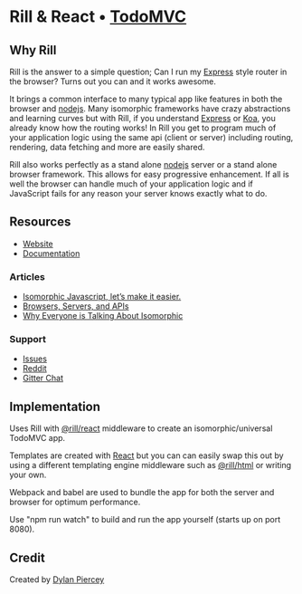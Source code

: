 # Rill & React • [TodoMVC](http://todomvc.com)

## Why Rill

Rill is the answer to a simple question; Can I run my [Express](https://github.com/expressjs/express) style router in the browser? Turns out you can and it works awesome.

It brings a common interface to many typical app like features in both the browser and [nodejs](https://nodejs.org). Many isomorphic frameworks have crazy abstractions and learning curves but with Rill, if you understand [Express](https://github.com/expressjs/express) or [Koa](https://github.com/koajs/koa), you already know how the routing works! In Rill you get to program much of your application logic using the same api (client or server) including routing, rendering, data fetching and more are easily shared.

Rill also works perfectly as a stand alone [nodejs](https://nodejs.org) server or a stand alone browser framework. This allows for easy progressive enhancement. If all is well the browser can handle much of your application logic and if JavaScript fails for any reason your server knows exactly what to do.


## Resources

- [Website](https://github.com/rill-js/rill)
- [Documentation](https://github.com/rill-js/rill/tree/master/docs/api)

### Articles

- [Isomorphic Javascript, let’s make it easier.](https://medium.com/@pierceydylan/isomorphic-javascript-it-just-has-to-work-b9da5b0c8035)
- [Browsers, Servers, and APIs](https://medium.com/@iamjohnhenry/browsers-servers-and-apis-2f7b10523f39)
- [Why Everyone is Talking About Isomorphic](https://medium.com/capital-one-developers/why-everyone-is-talking-about-isomorphic-universal-javascript-and-why-it-matters-38c07c87905#.mdd84j28m)

### Support

- [Issues](https://github.com/rill-js/rill/issues)
- [Reddit](https://www.reddit.com/r/Rill/)
- [Gitter Chat](https://gitter.im/rill-js/rill)


## Implementation

Uses Rill with [@rill/react](https://github.com/rill-js/react) middleware to create an isomorphic/universal TodoMVC app.

Templates are created with [React](https://facebook.github.io/react/blog/) but you can can easily swap this out by using a different templating engine middleware such as [@rill/html](https://github.com/rill-js/html) or writing your own.

Webpack and babel are used to bundle the app for both the server and browser for optimum performance.

Use "npm run watch" to build and run the app yourself (starts up on port 8080).

## Credit

Created by [Dylan Piercey](https://github.com/DylanPiercey)

